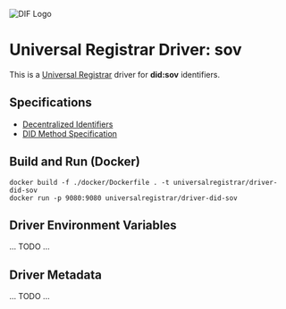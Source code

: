 ![DIF Logo](https://raw.githubusercontent.com/decentralized-identity/universal-registrar/master/docs/logo-dif.png)

# Universal Registrar Driver: sov

This is a [Universal Registrar](https://github.com/decentralized-identity/universal-registrar/) driver for **did:sov** identifiers.

## Specifications

* [Decentralized Identifiers](https://w3c.github.io/did-core/)
* [DID Method Specification](https://sovrin-foundation.github.io/sovrin/spec/did-method-spec-template.html)

## Build and Run (Docker)

```
docker build -f ./docker/Dockerfile . -t universalregistrar/driver-did-sov
docker run -p 9080:9080 universalregistrar/driver-did-sov
```

## Driver Environment Variables

... TODO ...

## Driver Metadata

... TODO ...
